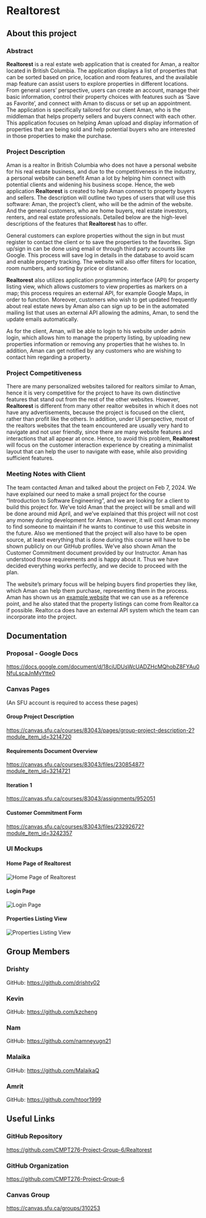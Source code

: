 # **Realtorest**
## About this project
### Abstract
**Realtorest** is a real estate web application that is created for Aman, a realtor located in British Columbia. The application displays a list of properties that can be sorted based on price, location and room features, and the available map feature can assist users to explore properties in different locations. From general users’ perspective, users can create an account, manage their basic information, control their property choices with features such as ‘Save as Favorite’, and connect with Aman to discuss or set up an appointment. The application is specifically tailored for our client Aman, who is the middleman that helps property sellers and buyers connect with each other. This application focuses on helping Aman upload and display information of properties that are being sold and help potential buyers who are interested in those properties to make the purchase.

### Project Description
Aman is a realtor in British Columbia who does not have a personal website for his real estate business, and due to the competitiveness in the industry, a personal website can benefit Aman a lot by helping him connect with potential clients and widening his business scope. Hence, the web application **Realtorest** is created to help Aman connect to property buyers and sellers. The description will outline two types of users that will use this software: Aman, the project’s client, who will be the admin of the website. And the general customers, who are home buyers, real estate investors, renters, and real estate professionals. Detailed below are the high-level descriptions of the features that **Realtorest** has to offer.   

General customers can explore properties without the sign in but must register to contact the client or to save the properties to the favorites. Sign up/sign in  can be done using email or through third party accounts like Google. This process will save log in details in the database to avoid scam and enable property tracking. The website will also offer filters for location, room numbers, and sorting by price or distance.

**Realtorest** also utilizes application programming interface (API) for property listing view, which allows customers to view properties as markers on a map; this process requires an external API, for example Google Maps, in order to function. Moreover, customers who wish to get updated frequently about real estate news by Aman also can sign up to be in the automated mailing list that uses an external API allowing the admins, Aman, to send the update emails automatically. 

As for the client, Aman, will be able to login to his website under admin login, which allows him to manage the property listing, by uploading new properties information or removing any properties that he wishes to. In addition, Aman can get notified by any customers who are wishing to contact him regarding a property.

### Project Competitiveness
There are many personalized websites tailored for realtors similar to Aman, hence it is very competitive for the project to have its own distinctive features that stand out from the rest of the other websites. However, **Realtorest** is different from many other realtor websites in which it does not have any advertisements, because the project is focused on the client, rather than profit like the others. In addition, under UI perspective, most of the realtors websites that the team encountered are usually very hard to navigate and not user friendly, since there are many website features and interactions that all appear at once. Hence, to avoid this problem, **Realtorest** will focus on the customer interaction experience by creating a minimalist layout that can help the user to navigate with ease, while also providing sufficient features. 

### Meeting Notes with Client
The team contacted Aman and talked about the project on Feb 7, 2024. We have explained our need to make a small project for the course “Introduction to Software Engineering”, and we are looking for a client to build this project for. We’ve told Aman that the project will be small and will be done around mid April, and we’ve explained that this project will not cost any money during development for Aman. However, it will cost Aman money to find someone to maintain  if he wants to continue to use this website in the future. Also we mentioned that the project will also have to be open source, at least everything that is done during this course will have to be shown publicly on our GitHub profiles. We’ve also shown Aman the Customer Commitment document provided by our Instructor. Aman has understood those requirements and is happy about it. Thus we have decided everything works perfectly, and we decide to proceed with the plan.

The website’s primary focus will be helping buyers find properties they like, which Aman can help them purchase, representing them in the process. Aman has shown us an [example website](https://www.manbirsamra.com/) that we can use as a reference point, and he also stated that the property listings can come from Realtor.ca if possible. Realtor.ca does have an external API system which the team can incorporate into the project.


## Documentation
### Proposal - Google Docs
https://docs.google.com/document/d/18ciUDUsWcUADZHcMQhobZ8FYAu0NfuLscaJnMyYtte0

### Canvas Pages
(An SFU account is required to access these pages)

#### Group Project Description
https://canvas.sfu.ca/courses/83043/pages/group-project-description-2?module_item_id=3214720

#### Requirements Document Overview
https://canvas.sfu.ca/courses/83043/files/23085487?module_item_id=3214721

#### Iteration 1
https://canvas.sfu.ca/courses/83043/assignments/952051

#### Customer Commitment Form
https://canvas.sfu.ca/courses/83043/files/23292672?module_item_id=3242357


### UI Mockups
#### Home Page of **Realtorest**
![Home Page of Realtorest](<Documentation/UI Mockup 1.png>)
#### Login Page
![Login Page](<Documentation/UI Mockup 2.png>)
#### Properties Listing View
![Properties Listing View](<Documentation/UI Mockup 3.png>)


## Group Members
### Drishty
GitHub: https://github.com/drishty02
	
### Kevin
GitHub: https://github.com/kzcheng
 
### Nam
GitHub: https://github.com/namneyugn21

### Malaika
GitHub: https://github.com/MalaikaQ
 
### Amrit
GitHub: https://github.com/htoor1999
 

## Useful Links
### GitHub Repository
https://github.com/CMPT276-Project-Group-6/Realtorest

### GitHub Organization
https://github.com/CMPT276-Project-Group-6

### Canvas Group
https://canvas.sfu.ca/groups/310253